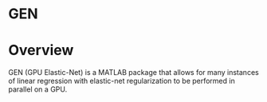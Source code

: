 # GEN

# Overview
GEN (GPU Elastic-Net) is a MATLAB package that allows for many instances of linear regression with elastic-net regularization to be performed in parallel on a GPU.
